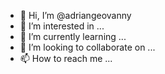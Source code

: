 - 👋 Hi, I’m @adriangeovanny
- 👀 I’m interested in ...
- 🌱 I’m currently learning ...
- 💞️ I’m looking to collaborate on ...
- 📫 How to reach me ...

<!---
adriangeovanny/adriangeovanny is a ✨ special ✨ repository because its `README.md` (this file) appears on your GitHub profile.
You can click the Preview link to take a look at your changes.
--->
